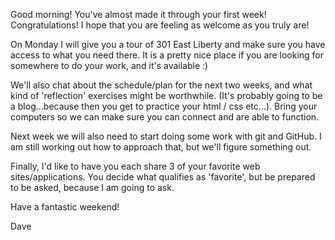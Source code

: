 Good morning! You've almost made it through your first week! Congratulations! I hope that you are feeling as welcome as you truly are! 

On Monday I will give you a tour of 301 East Liberty and make sure you have access to what you need there. It is a pretty nice place if you are looking for somewhere to do your work, and it's available :)

We'll also chat about the schedule/plan for the next two weeks, and what kind of 'reflection' exercises might be worthwhile. (It's probably going to be a blog...because then you get to practice your html / css etc...). Bring your computers so we can make sure you can connect and are able to function. 

Next week we will also need to start doing some work with git and GitHub. I am still working out how to approach that, but we'll figure something out. 

Finally, I'd like to have you each share 3 of your favorite web sites/applications. You decide what qualifies as 'favorite', but be prepared to be asked, because I am going to ask. 

Have a fantastic weekend! 

Dave